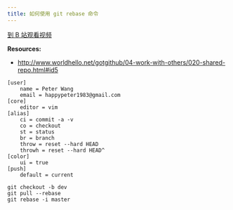 ```yaml
---
title: 如何使用 git rebase 命令
---
```


[到 B 站观看视频](https://www.bilibili.com/video/av96449754)

__Resources:__

- <http://www.worldhello.net/gotgithub/04-work-with-others/020-shared-repo.html#id5>

~~~
[user]
    name = Peter Wang
    email = happypeter1983@gmail.com
[core]
    editor = vim
[alias]
    ci = commit -a -v
    co = checkout
    st = status
    br = branch
    throw = reset --hard HEAD
    throwh = reset --hard HEAD^
[color]
    ui = true
[push]
    default = current
~~~

~~~
git checkout -b dev
git pull --rebase
git rebase -i master
~~~
